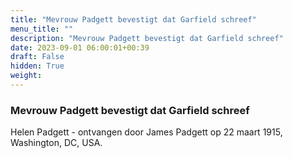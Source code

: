 ```yaml
---
title: "Mevrouw Padgett bevestigt dat Garfield schreef"
menu_title: ""
description: "Mevrouw Padgett bevestigt dat Garfield schreef"
date: 2023-09-01 06:00:01+00:39
draft: False
hidden: True
weight:
---
```

### Mevrouw Padgett bevestigt dat Garfield schreef

Helen Padgett - ontvangen door James Padgett op 22 maart 1915, Washington, DC, USA.

